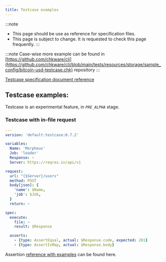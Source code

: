 ```yaml
---
title: Testcase examples
---
```


:::note
- This page should be use as reference for specification files.
- This page is subject to change. It is requested to check this page frequently.
:::

:::note
Case-wise more example can be found in [https://github.com/chkware/cli](https://github.com/chkware/cli/blob/main/tests/resources/storage/sample_config/bitcoin-usd-testcase.chk) repository
:::

[Testcase specification document reference](/references/testcase-reference)

## Testcase examples:

Testcase is an experimental feature, in _`PRE_ALPHA`_ stage.


### Testcase with in-file request

```yaml
---
version: 'default:testcase:0.7.2'

variables:
  Name: 'Morpheus'
  Job: 'leader'
  Response: ~
  Server: https://reqres.in/api/v1

request:
  url: "{$Server}/users"
  method: POST
  body[json]: {
    'name': $Name,
    'job': $Job,
  }
  return: ~

spec:
  execute:
    file: ~
    result: $Response

  asserts:
    - {type: AssertEqual, actual: $Response.code, expected: 201}
    - {type: AssertIsMap, actual: $Response.body}
```

Assertion [reference with examples](/references/testcase-reference#assertions) can be found here.